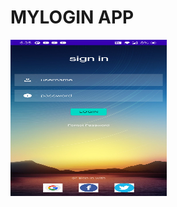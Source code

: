# MYLOGIN APP

<img src="https://github.com/madinenii/MYLOGIN/blob/main/LOGIN.jpg" width="250" height="250" />
